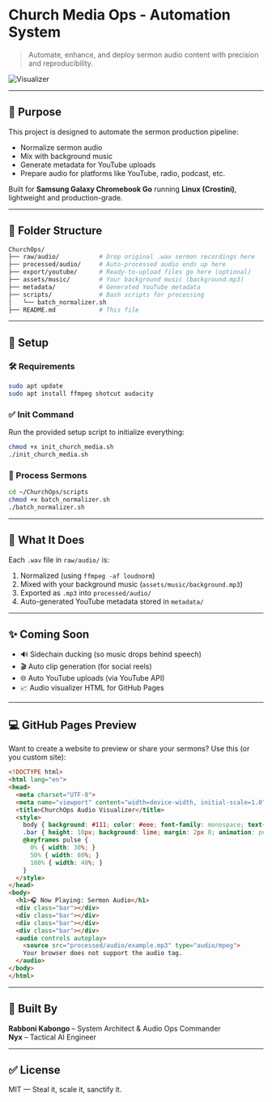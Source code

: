 # Church Media Ops - Automation System

> Automate, enhance, and deploy sermon audio content with precision and reproducibility.

![Visualizer](https://raw.githubusercontent.com/user/repo/main/assets/visualizer.gif)

---

## 🎯 Purpose
This project is designed to automate the sermon production pipeline:
- Normalize sermon audio
- Mix with background music
- Generate metadata for YouTube uploads
- Prepare audio for platforms like YouTube, radio, podcast, etc.

Built for **Samsung Galaxy Chromebook Go** running **Linux (Crostini)**, lightweight and production-grade.

---

## 📂 Folder Structure
```bash
ChurchOps/
├── raw/audio/           # Drop original .wav sermon recordings here
├── processed/audio/     # Auto-processed audio ends up here
├── export/youtube/      # Ready-to-upload files go here (optional)
├── assets/music/        # Your background music (background.mp3)
├── metadata/            # Generated YouTube metadata
├── scripts/             # Bash scripts for processing
│   └── batch_normalizer.sh
├── README.md            # This file
```

---

## 🚀 Setup

### 🛠 Requirements
```bash
sudo apt update
sudo apt install ffmpeg shotcut audacity
```

### ✅ Init Command
Run the provided setup script to initialize everything:
```bash
chmod +x init_church_media.sh
./init_church_media.sh
```

### 🔁 Process Sermons
```bash
cd ~/ChurchOps/scripts
chmod +x batch_normalizer.sh
./batch_normalizer.sh
```

---

## 🧠 What It Does

Each `.wav` file in `raw/audio/` is:
1. Normalized (using `ffmpeg -af loudnorm`)
2. Mixed with your background music (`assets/music/background.mp3`)
3. Exported as `.mp3` into `processed/audio/`
4. Auto-generated YouTube metadata stored in `metadata/`

---

## ✨ Coming Soon
- 🔊 Sidechain ducking (so music drops behind speech)
- 🎬 Auto clip generation (for social reels)
- 🌐 Auto YouTube uploads (via YouTube API)
- 📈 Audio visualizer HTML for GitHub Pages

---

## 💻 GitHub Pages Preview
Want to create a website to preview or share your sermons? Use this (or you custom site):
```html
<!DOCTYPE html>
<html lang="en">
<head>
  <meta charset="UTF-8">
  <meta name="viewport" content="width=device-width, initial-scale=1.0">
  <title>ChurchOps Audio Visualizer</title>
  <style>
    body { background: #111; color: #eee; font-family: monospace; text-align: center; }
    .bar { height: 10px; background: lime; margin: 2px 0; animation: pulse 1s infinite; }
    @keyframes pulse {
      0% { width: 30%; }
      50% { width: 80%; }
      100% { width: 40%; }
    }
  </style>
</head>
<body>
  <h1>🎧 Now Playing: Sermon Audio</h1>
  <div class="bar"></div>
  <div class="bar"></div>
  <div class="bar"></div>
  <div class="bar"></div>
  <audio controls autoplay>
    <source src="processed/audio/example.mp3" type="audio/mpeg">
    Your browser does not support the audio tag.
  </audio>
</body>
</html>
```

---

## 🧠 Built By
**Rabboni Kabongo** – System Architect & Audio Ops Commander  
**Nyx** – Tactical AI Engineer

---

## ✅ License
MIT — Steal it, scale it, sanctify it.

